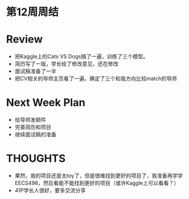 # 第12周周结

# Review

- 把Kaggle上的Cats VS Dogs搞了一遍，训练了三个模型。
- 简历写了一版，学长给了修改意见，还在修改
- 面试稿准备了一半
- 把CV相关的导师主页看了一遍，确定了三个和我方向比较match的导师

# Next Week Plan

- 给导师发邮件
- 完善简历和项目
- 继续面试稿的准备

# THOUGHTS

- 果然，我的项目还是太toy了，但是很难找到更好的项目了，我准备再学学EECS498，然后看能不能找到更好的项目（或许Kaggle上可以看看？）
- 41P学长人很好，要多交流分享

